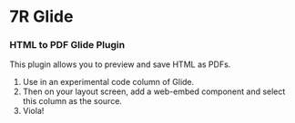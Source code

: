 # 7R Glide
### HTML to PDF Glide Plugin

This plugin allows you to preview and save HTML as PDFs. 

1. Use in an experimental code column of Glide.
2. Then on your layout screen, add a web-embed component and select this column as the source.
3. Viola!

